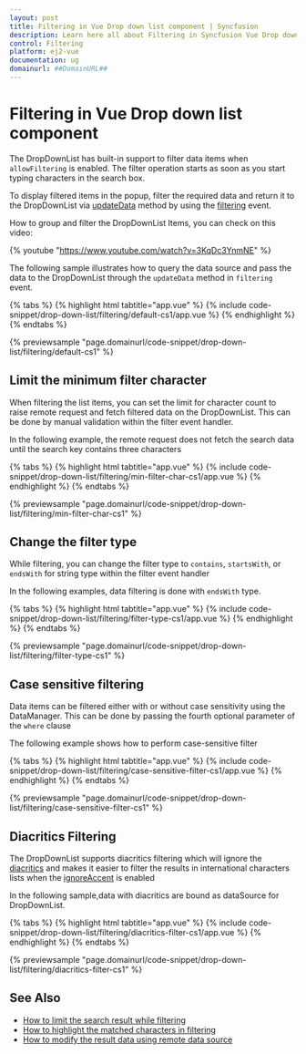 ```yaml
---
layout: post
title: Filtering in Vue Drop down list component | Syncfusion
description: Learn here all about Filtering in Syncfusion Vue Drop down list component of Syncfusion Essential JS 2 and more.
control: Filtering 
platform: ej2-vue
documentation: ug
domainurl: ##DomainURL##
---
```


# Filtering in Vue Drop down list component

The DropDownList has built-in support to filter data items when `allowFiltering` is enabled. The filter operation starts as soon as you start typing characters in the search box.

To display filtered items in the popup, filter the required data and return it to the DropDownList via [updateData](/drop-down-list/api-filteringEventArgs.html#updatedata) method by using the [filtering](https://ej2.syncfusion.com/vue/documentation/api/drop-down-list/#filtering) event.

How to group and filter the DropDownList Items, you can check on this video:

{% youtube "https://www.youtube.com/watch?v=3KqDc3YnmNE" %}

The following sample illustrates how to query the data source and pass the data to the DropDownList through the `updateData` method in `filtering` event.

{% tabs %}
{% highlight html tabtitle="app.vue" %}
{% include code-snippet/drop-down-list/filtering/default-cs1/app.vue %}
{% endhighlight %}
{% endtabs %}
        
{% previewsample "page.domainurl/code-snippet/drop-down-list/filtering/default-cs1" %}

## Limit the minimum filter character

When filtering the list items, you can set the limit for character count to raise remote request and fetch filtered data on the DropDownList. This can be done by manual validation within the filter event handler.

In the following example, the remote request does not fetch the search data until the search key contains three characters

{% tabs %}
{% highlight html tabtitle="app.vue" %}
{% include code-snippet/drop-down-list/filtering/min-filter-char-cs1/app.vue %}
{% endhighlight %}
{% endtabs %}
        
{% previewsample "page.domainurl/code-snippet/drop-down-list/filtering/min-filter-char-cs1" %}

## Change the filter type

While filtering, you can change the filter type to `contains`, `startsWith`, or `endsWith` for string type within the filter event handler

In the following examples, data filtering is done with `endsWith` type.

{% tabs %}
{% highlight html tabtitle="app.vue" %}
{% include code-snippet/drop-down-list/filtering/filter-type-cs1/app.vue %}
{% endhighlight %}
{% endtabs %}
        
{% previewsample "page.domainurl/code-snippet/drop-down-list/filtering/filter-type-cs1" %}

## Case sensitive filtering

Data items can be filtered either with or without case sensitivity using the DataManager. This can be done by passing the fourth optional parameter of the `where` clause

The following example shows how to perform case-sensitive filter

{% tabs %}
{% highlight html tabtitle="app.vue" %}
{% include code-snippet/drop-down-list/filtering/case-sensitive-filter-cs1/app.vue %}
{% endhighlight %}
{% endtabs %}
        
{% previewsample "page.domainurl/code-snippet/drop-down-list/filtering/case-sensitive-filter-cs1" %}

## Diacritics Filtering

The DropDownList supports diacritics filtering which will ignore the [diacritics](https://en.wikipedia.org/wiki/Diacritic) and makes it
easier to filter the results in international characters lists when the [ignoreAccent](https://ej2.syncfusion.com/vue/documentation/api/drop-down-list/#ignoreaccent) is enabled

In the following sample,data with diacritics are bound as dataSource for DropDownList.

{% tabs %}
{% highlight html tabtitle="app.vue" %}
{% include code-snippet/drop-down-list/filtering/diacritics-filter-cs1/app.vue %}
{% endhighlight %}
{% endtabs %}
        
{% previewsample "page.domainurl/code-snippet/drop-down-list/filtering/diacritics-filter-cs1" %}

## See Also

* [How to limit the search result while filtering](./how-to/search-on-filtering/)
* [How to highlight the matched characters in filtering](./how-to/highlight-filtering/)
* [How to modify the result data using remote data source](./how-to/modify-data/)